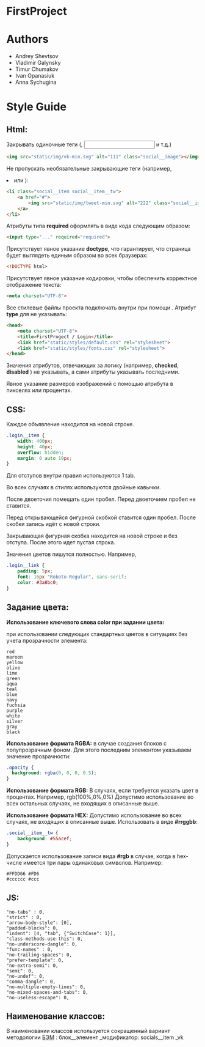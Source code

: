 # FirstProject

# Authors

- Andrey Shevtsov
- Vladimir Galynsky
- Timur Chumakov
- Ivan Opanasiuk
- Anna Sychugina

# Style Guide

## Html:
Закрывать одиночные теги (**<img>**, **<input>** и т.д.)
```html
<img src="static/img/vk-min.svg" alt="111" class="social__image"></img>
```

Не пропускать необязательные закрывающие теги (например, **<li>** или **<body>**):
```html
<li class="social__item social__item__tw">
    <a href="#">
        <img src="static/img/tweet-min.svg" alt="222" class="social__image"></img>
    </a>
</li>
```

Атрибуты типа **required** оформлять в виде кода следующим образом:
```html
<input type="..." required="required">
```

Присутствует явное указание **doctype**, что гарантирует, что страница будет выглядеть единым образом во всех браузерах:
```html
<!DOCTYPE html>
```

Присутствует явное указание кодировки, чтобы обеспечить корректное отображение текста:
```html
<meta charset="UTF-8">
```

Все стилевые файлы проекта подключать внутри **<head>** при помощи **<link>**. Атрибут **type** для **<link>** не указывать:
```html
<head>
    <meta charset="UTF-8">
    <title>FirstProgect / Login</title>
    <link href="static/styles/default.css" rel="stylesheet">
    <link href="static/styles/fonts.css" rel="stylesheet">
</head>
```

Значения атрибутов, отвечающих за логику (например, **checked**, **disabled** ) не указывать, а сами атрибуты указывать последними.

Явное указание размеров изображений с помощью атрибута в пикселях или процентах.

## CSS:
Каждое объявление находится на новой строке.
```css
.login__item {
	width: 400px;
	height: 40px;
	overflow: hidden;
	margin: 0 auto 19px;
}
```

Для отступов внутри правил используются 1 tab.

Во всех случаях в стилях используются двойные кавычки.

После двоеточия помещать один пробел. Перед двоеточием пробел не ставится.

Перед открывающейся фигурной скобкой ставится один пробел. После скобки запись идёт с новой строки.

Закрывающая фигурная скобка находится на новой строке и без отступа. После этого идет пустая строка.

Значения цветов пишутся полностью. Например,
```css
.login__link {
	padding: 5px;
	font: 16px "Roboto-Regular", sans-serif;
	color: #3a8bc0;
}
```
## Задание цвета:

**Использование ключевого слова color при задании цвета:**

при использовании следующих стандартных цветов в ситуациях без учета прозрачности элемента:

    red
    maroon
    yellow
    olive
    lime
    green
    aqua
    teal
    blue
    navy
    fuchsia
    purple
    white
    silver
    gray
    black


**Использование формата RGBA:**
в случае создания блоков с полупрозрачным фоном. Для этого последним элементом указываем значение прозрачности:
```css
.opacity {
  background: rgba(0, 0, 0, 0.5);
}
```

**Использование формата RGB:**
В случаях, если требуется указать цвет в процентах. Например,
    rgb(100%,0%,0%)
Допустимо использование во всех остальных случаях, не входящих в описанные выше.

**Использование формата HEX:**
Допустимо использование во всех случаях, не входящих в описанные выше.
Использовать в виде **#rrggbb**:
```css
.social__item__tw {
	background: #55acef;
}
```
Допускается использование записи вида **#rgb** в случае, когда в hex-числе имеется три пары одинаковых символов. Например:

    #FFDD66	#FD6
    #cccccc	#ccc

## JS:
	"no-tabs" : 0,
	"strict" : 0,
	"arrow-body-style": [0],
	"padded-blocks": 0,
	"indent": [4, "tab", {"SwitchCase": 1}],
	"class-methods-use-this": 0,
	"no-underscore-dangle": 0,
	"func-names" : 0,
	"no-trailing-spaces": 0,
	"prefer-template": 0,
	"no-extra-semi": 0,
	"semi": 0,
	"no-undef": 0,
	"comma-dangle": 0,
	"no-multiple-empty-lines": 0,
	"no-mixed-spaces-and-tabs": 0,
	"no-useless-escape": 0,

## Наименование классов:
В наименовании классов используется сокращенный вариант методологии [БЭМ](https://ru.bem.info/methodology/) : блок__элемент _модификатор: socials__item _vk
